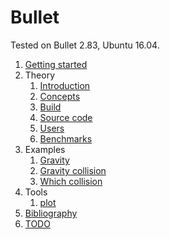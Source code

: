 # Bullet

Tested on Bullet 2.83, Ubuntu 16.04.

1.  [Getting started](getting-started.md)
1.  Theory
    1.  [Introduction](introduction.md)
    1.  [Concepts](concepts.md)
    1.  [Build](build.md)
    1.  [Source code](source-code.md)
    1.  [Users](users.md)
    1.  [Benchmarks](benchmarks.md)
1.  Examples
    1.  [Gravity](gravity.cpp)
    1.  [Gravity collision](gravity_collision.cpp)
    1.  [Which collision](which_collision.cpp)
1.  Tools
    1.  [plot](plot)
1.  [Bibliography](bibliography.md)
1.  [TODO](TODO.md)
